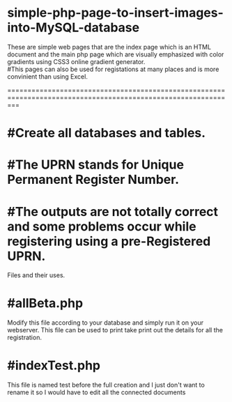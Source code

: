 # simple-php-page-to-insert-images-into-MySQL-database
These are simple web pages that are the index page which is an HTML document 
and the main php page which are visually emphasized with color gradients using CSS3 online gradient generator.  
#This pages can also be used for registations at many places and is more convinient than using Excel.

===============================================================================================================

#Create all databases and tables.
====================================
#The UPRN stands for Unique Permanent Register Number.
======================================================
#The outputs are not totally correct and some problems occur while registering using a pre-Registered UPRN.
==================================================================================================

Files and their uses.

#allBeta.php
====================
Modify this file according to your database and simply run it on your webserver.
This file can be used to print take print out the details for all the registration.

#indexTest.php
===========================
This file is named test before the full creation and I just don't want to rename it so I would have to edit all the 
connected documents
